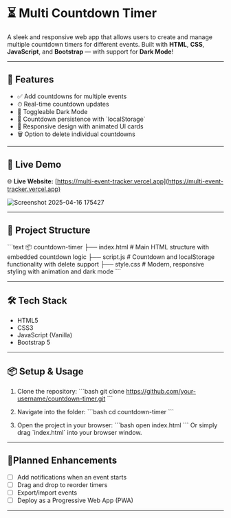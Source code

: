 
# ⏳ Multi Countdown Timer

A sleek and responsive web app that allows users to create and manage multiple countdown timers for different events. Built with **HTML**, **CSS**, **JavaScript**, and **Bootstrap** — with support for **Dark Mode**!

---

## 🌟 Features

- ✅ Add countdowns for multiple events  
- ⏱ Real-time countdown updates  
- 🌙 Toggleable Dark Mode  
- 💾 Countdown persistence with \`localStorage\`  
- 🧼 Responsive design with animated UI cards  
- 🗑 Option to delete individual countdowns  

---

## 🚀 Live Demo

🌐 **Live Website:** [https://multi-event-tracker.vercel.app](https://multi-event-tracker.vercel.app)

![Screenshot 2025-04-16 175427](https://github.com/user-attachments/assets/de6924f0-ef0a-4a74-95f2-6d2a815a7d93)

---

## 📁 Project Structure

\`\`\`text
📦 countdown-timer
├── index.html         # Main HTML structure with embedded countdown logic
├── script.js          # Countdown and localStorage functionality with delete support
├── style.css          # Modern, responsive styling with animation and dark mode
\`\`\`

---

## 🛠 Tech Stack

- HTML5  
- CSS3  
- JavaScript (Vanilla)  
- Bootstrap 5  

---

## 📦 Setup & Usage

1. Clone the repository:
   \`\`\`bash
   git clone https://github.com/your-username/countdown-timer.git
   \`\`\`

2. Navigate into the folder:
   \`\`\`bash
   cd countdown-timer
   \`\`\`

3. Open the project in your browser:
   \`\`\`bash
   open index.html
   \`\`\`
   Or simply drag \`index.html\` into your browser window.

---

## 📌Planned Enhancements

- [ ] Add notifications when an event starts  
- [ ] Drag and drop to reorder timers  
- [ ] Export/import events  
- [ ] Deploy as a Progressive Web App (PWA)  

---


